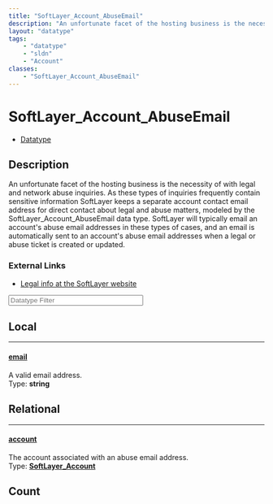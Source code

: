 ```yaml
---
title: "SoftLayer_Account_AbuseEmail"
description: "An unfortunate facet of the hosting business is the necessity of with legal and network abuse inquiries. As these types... "
layout: "datatype"
tags:
    - "datatype"
    - "sldn"
    - "Account"
classes:
    - "SoftLayer_Account_AbuseEmail"
---
```


# SoftLayer_Account_AbuseEmail
<div id='service-datatype'>
    <ul id='sldn-reference-tabs'>
        <li id='datatype'> <a href='/reference/datatypes/SoftLayer_Account_AbuseEmail' >Datatype</a></li>
    </ul>
</div>

## Description 


An unfortunate facet of the hosting business is the necessity of with legal and network abuse inquiries. As these types of inquiries frequently contain sensitive information SoftLayer keeps a separate account contact email address for direct contact about legal and abuse matters, modeled by the SoftLayer_Account_AbuseEmail data type. SoftLayer will typically email an account's abuse email addresses in these types of cases, and an email is automatically sent to an account's abuse email addresses when a legal or abuse ticket is created or updated. 

### External Links


* [Legal info at the SoftLayer website](http://www.softlayer.com/legal)






<!-- Filer BEGIN -->
<div class="view-filters">
        <div class="clearfix">
            <div class="search-input-box">
                <input placeholder="Datatype Filter" onkeyup="titleSearch(inputId='prop-input', divId='properties', elementClass='prop-row')" 
                    type="text" id="prop-input" value="" size="30" maxlength="128" class="form-text">
            </div>
        </div>
</div>
<!-- Filer END -->

<div id="properties" class="content">
<div id="localProperties" class="prop-content" >

## Local
<div class="prop-row">

-----
[email]: #email
#### [email]
A valid email address.  
<span class="type-label">Type: </span>**string**  



</div>
</div>
<!-- LOCAL PROPERTY END -->

<div id="relationalProperties"  class="prop-content" >

## Relational
<div class="prop-row">

-----
[account]: #account
#### [account]
The account associated with an abuse email address.  
<span class="type-label">Type: </span>**<a href='/reference/datatypes/SoftLayer_Account'>SoftLayer_Account </a>**  



</div>

## Count
</div>


